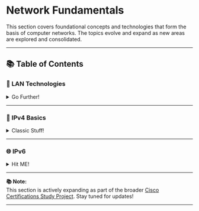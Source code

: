# Network Fundamentals

This section covers foundational concepts and technologies that form the basis of computer networks. The topics evolve and expand as new areas are explored and consolidated.

---

## 📚 Table of Contents

### 📡 LAN Technologies

<details>
<summary>Go Further!</summary>

- 🏛️ [Hierarchical Network Model](./lan/hierarchical-network-model.md)  
  Learn about the core principles of hierarchical design in networks.

- 🏫 [Campus Design Models](./lan/campus-design-models.md)  
  Explore common models for scalable and resilient campus networks.

- 🛡️ [First Hop Redundancy Protocols](./lan/fhrp.md)  
  Understand FHRP protocols that provide gateway redundancy for high availability.

- 🖥️ [Platform Abstraction Techniques](./lan/platform-abstraction.md)  
  Techniques for creating a resilient network design using platform abstraction.

- 🔄 [Graceful Restart](./lan/graceful-restart.md)  
  Mechanisms for stateful protocol restarts to ensure network continuity.

- 🚀 [Bidirectional Forwarding Detection (BFD)](./lan/bfd.md)  
  Fast failure detection and recovery to improve overall network stability.

- 🌳 [Spanning Tree Protocol](./lan/spanning-tree-protocol.md)  
  Protocol to prevent Layer 2 loops and maintain network stability.

- 🧰 [STP Toolkit](./lan/stp-toolkit.md)  
  Enhance your Spanning Tree configuration with advanced features.

- 📈 [STP Scalability](./lan/stp-scalability.md)  
  Techniques for scaling Spanning Tree Protocol in large networks.

- 🔗 [EtherChannel](./lan/etherchannel.md)  
  Combine multiple links into one logical link for redundancy and increased bandwidth.

- ⚡ [Layer 2 Fast Convergence](./lan/l2-fast-convergence.md)  
  Speed up convergence times in Layer 2 networks for faster recovery.

- 🔒 [Layer 2 Security Techniques](./lan/l2-security.md)  
  Best practices for securing Layer 2 networks through various security mechanisms.

- 🛡️ [Port Security](./lan/port-security.md)  
  Control network access using MAC address-based security.

- 🔌 [Power over Ethernet (PoE)](./lan/power-over-ethernet.md)  
  Understand how to deliver both power and data over Ethernet cables.

- 🛌 [Wake-on-LAN (WoL)](./lan/wake-on-lan.md)  
  Learn how to remotely wake up devices using network-based magic packets.

- 🏷️ [VLAN Design](./lan/vlan-design.md)  
  Design and implement VLANs to segment networks efficiently and securely.

</details>

---

### 🧠 IPv4 Basics

<details>
<summary>Classic Stuff!</summary>

- 🔎 [IPv4 Overview](./ipv4/ipv4-overview.md)  
  Explore the core structure, limitations, and enhancements of IPv4.

</details>

---

### 🌐 IPv6

<details>
<summary>Hit ME!</summary>

- 🌐 [IPv6 Overview](./ipv6/ipv6-overview.md)  
  Benefits, address structure, and protocol behavior.

- 🧮 [IPv6 Subnetting](./ipv6/ipv6-subnetting.md)  
  Explore how to subnet IPv6 networks and optimize address allocation.

- 🧱 [IPv6 Address Design](./ipv6/ipv6-address-design.md)  
  Address assignment models and scalability.

- 🧭 [IPv6 Routing Protocols](./ipv6/ipv6-routing-protocols.md)  
  How IPv6 is supported across OSPF, EIGRP, IS-IS, and BGP.

- ⚙️ [IPv6 Mechanisms](./ipv6/ipv6-mechanisms.md)  
  Stateless/stateful autoconfiguration, ND, and SLAAC.

- 🔁 [IPv6 Migration](./ipv6/ipv6-migration.md)  
  Dual stack, tunneling, and translation techniques.

</details>

---

**📚 Note:**  
This section is actively expanding as part of the broader [Cisco Certifications Study Project](../../README.md). Stay tuned for updates!

---
